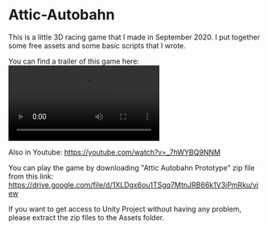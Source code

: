 # Attic-Autobahn

This is a little 3D racing game that I made in September 2020. I put together some free assets and some basic scripts that I wrote.

You can find a trailer of this game here:
![](https://user-images.githubusercontent.com/56507976/185620299-324dad40-7db0-4261-8e24-7133f769549a.mp4)

Also in Youtube:
https://youtube.com/watch?v=_7hWYBQ9NNM

You can play the game by downloading "Attic Autobahn Prototype" zip file from this link:
https://drive.google.com/file/d/1XLDgx6ou1TSgq7MtnJRB66k1V3jPmRku/view

If you want to get access to Unity Project without having any problem, please extract the zip files to the Assets folder.



